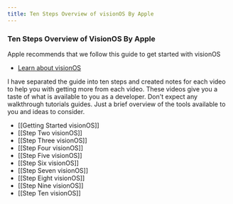 ```yaml
---
title: Ten Steps Overview of visionOS By Apple
---
```


### Ten Steps Overview of VisionOS By Apple

Apple recommends that we follow this guide to get started with visionOS
- [Learn about visionOS](https://developer.apple.com/visionos/learn/)

I have separated the guide into ten steps and created notes for each video to help you with getting more from each video. These videos give you a taste of what is available to you as a developer. Don't expect any walkthrough tutorials guides. Just a brief overview of the tools available to you and ideas to consider.
- [[Getting Started visionOS]]
- [[Step Two visionOS]]
- [[Step Three visionOS]]
- [[Step Four visionOS]]
- [[Step Five visionOS]]
- [[Step Six visionOS]]
- [[Step Seven visionOS]]
- [[Step Eight visionOS]]
- [[Step Nine visionOS]]
- [[Step Ten visionOS]]
